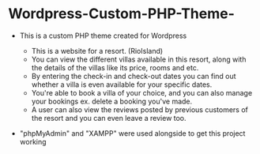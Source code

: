 # Wordpress-Custom-PHP-Theme-

- This is a custom PHP theme created for Wordpress
	- This is a website for a resort. (RioIsland) 
	- You can view the different villas available in this resort, along with the details of the villas like its price, rooms and etc.
	- By entering the check-in and check-out dates you can find out whether a villa is even available for your specific dates. 
	- You're able to book a villa of your choice, and you can also manage your bookings ex. delete a booking you've made.
  - A user can also view the reviews posted by previous customers of the resort and you can even leave a review too.

- "phpMyAdmin" and "XAMPP" were used alongside to get this project working
